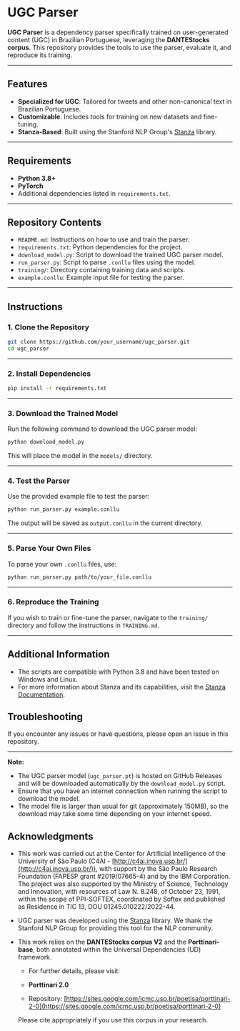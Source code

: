 
# UGC Parser

**UGC Parser** is a dependency parser specifically trained on user-generated content (UGC) in Brazilian Portuguese, leveraging the **DANTEStocks corpus**. This repository provides the tools to use the parser, evaluate it, and reproduce its training.

---

## Features

- **Specialized for UGC**: Tailored for tweets and other non-canonical text in Brazilian Portuguese.
- **Customizable**: Includes tools for training on new datasets and fine-tuning.
- **Stanza-Based**: Built using the Stanford NLP Group's [Stanza](https://stanfordnlp.github.io/stanza/) library.

---

## Requirements

- **Python 3.8+**
- **PyTorch**
- Additional dependencies listed in `requirements.txt`.

---

## Repository Contents

- `README.md`: Instructions on how to use and train the parser.
- `requirements.txt`: Python dependencies for the project.
- `download_model.py`: Script to download the trained UGC parser model.
- `run_parser.py`: Script to parse `.conllu` files using the model.
- `training/`: Directory containing training data and scripts.
- `example.conllu`: Example input file for testing the parser.

---

## Instructions

### 1. Clone the Repository

```bash
git clone https://github.com/your_username/ugc_parser.git
cd ugc_parser
```

---

### 2. Install Dependencies

```bash
pip install -r requirements.txt
```

---

### 3. Download the Trained Model

Run the following command to download the UGC parser model:

```bash
python download_model.py
```

This will place the model in the `models/` directory.

---

### 4. Test the Parser

Use the provided example file to test the parser:

```bash
python run_parser.py example.conllu
```

The output will be saved as `output.conllu` in the current directory.

---

### 5. Parse Your Own Files

To parse your own `.conllu` files, use:

```bash
python run_parser.py path/to/your_file.conllu
```

---

### 6. Reproduce the Training

If you wish to train or fine-tune the parser, navigate to the `training/` directory and follow the instructions in `TRAINING.md`.

---

## Additional Information

- The scripts are compatible with Python 3.8 and have been tested on Windows and Linux.
- For more information about Stanza and its capabilities, visit the [Stanza Documentation](https://stanfordnlp.github.io/stanza/).

## Troubleshooting

If you encounter any issues or have questions, please open an issue in this repository.


---

**Note:**

- The UGC parser model (`ugc_parser.pt`) is hosted on GitHub Releases and will be downloaded automatically by the `download_model.py` script.
- Ensure that you have an internet connection when running the script to download the model.
- The model file is larger than usual for git (approximately 150MB), so the download may take some time depending on your internet speed.


## Acknowledgments

- This work was carried out at the Center for Artificial Intelligence of the University of São Paulo (C4AI - [http://c4ai.inova.usp.br/](http://c4ai.inova.usp.br/)), with support by the São Paulo Research Foundation (FAPESP grant #2019/07665-4) and by the IBM Corporation. The project was also supported by the Ministry of Science, Technology and Innovation, with resources of Law N. 8.248, of October 23, 1991, within the scope of PPI-SOFTEX, coordinated by Softex and published as Residence in TIC 13, DOU 01245.010222/2022-44.

- UGC parser was developed using the [Stanza](https://stanfordnlp.github.io/stanza/) library. We thank the Stanford NLP Group for providing this tool for the NLP community.


- This work relies on the **DANTEStocks corpus V2** and the **Porttinari-base**, both annotated within the Universal Dependencies (UD) framework.

  - For further details, please visit:

  - **Porttinari 2.0**
   - Repository: [https://sites.google.com/icmc.usp.br/poetisa/porttinari-2-0](https://sites.google.com/icmc.usp.br/poetisa/porttinari-2-0)

   Please cite appropriately if you use this corpus in your research.

